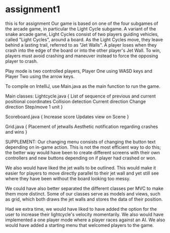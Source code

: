 # assignment1
this is for assignment
Our  game is based on one of the four subgames of the arcade game, in particular the Light Cycle subgame.
A variant of the snake arcade game, Light Cycles consist of two players guiding vehicles, called "Light Cycles",
around a board. As the Light Cycles move, they leave behind a lasting trail, referred to as "Jet Walls". A player
loses when they crash into the edge of the board or into the other player's Jet Wall. To win, players must avoid
crashing and maneuver instead to force the opposing player to crash.

Play mode is two controlled players, Player One using WASD keys and Player Two using the arrow keys.

To compile  on IntelliJ, use Main.java as the main function to run the game.

Main classes:
Lightcycle.java {
  List of sequence of previous and current positional coordinates
  Collision detection
  Current direction
  Change direction
  Step/move 1 unit
}

Scoreboard.java {
  Increase score
  Updates view on Scene
}

Grid.java {
  Placement of jetwalls
  Aesthetic notification regarding crashes and wins
}

SUPPLEMENT:
Our changing menu consists of changing the button text depending on in-game action. This is
not the most efficient way to do this; the better way would have been to create different screens
with their own controllers and new buttons depending on if player had crashed or won.

We also would have liked the jet walls to be outlined. This would make it easier for players
to move directly parallel to their jet wall and yet still see where they have been without
the board looking too messy.

We could have also better separated the different classes per MVC to make them more distinct.
Some of our classes serve as models and views, such as grid, which both draws the jet walls
and stores the data of their position.

Had we extra time, we would have liked to have added the option for the user to increase
their lightcycle's velocity momentarily. We also would have implemented a one player mode where
a player races against an AI. We also would have added a starting menu that welcomed players to the game.

